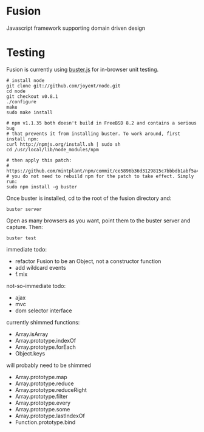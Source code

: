 Fusion
========

Javascript framework supporting domain driven design


Testing
=======

Fusion is currently using [buster.js](http://busterjs.org) for in-browser
unit testing.

```
# install node
git clone git://github.com/joyent/node.git
cd node
git checkout v0.8.1
./configure
make
sudo make install

# npm v1.1.35 both doesn't build in FreeBSD 8.2 and contains a serious bug
# that prevents it from installing buster. To work around, first install npm:
curl http://npmjs.org/install.sh | sudo sh
cd /usr/local/lib/node_modules/npm

# then apply this patch:
# https://github.com/mintplant/npm/commit/ce5896b36d3129815c7bbbdb1abf5a495b185eac
# you do not need to rebuild npm for the patch to take effect. Simply run:
sudo npm install -g buster
```

Once buster is installed, cd to the root of the fusion directory and:
```
buster server
```

Open as many browsers as you want, point them to the buster server and capture.
Then:
```
buster test
````

immediate todo:
- refactor Fusion to be an Object, not a constructor function
- add wildcard events
- f.mix

not-so-immediate todo:
- ajax
- mvc
- dom selector interface

currently shimmed functions:
- Array.isArray
- Array.prototype.indexOf
- Array.prototype.forEach
- Object.keys

will probably need to be shimmed
- Array.prototype.map
- Array.prototype.reduce
- Array.prototype.reduceRight
- Array.prototype.filter
- Array.prototype.every
- Array.prototype.some
- Array.prototype.lastIndexOf
- Function.prototype.bind
